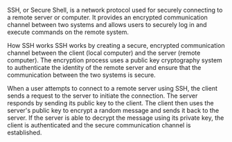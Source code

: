 SSH, or Secure Shell, is a network protocol used for securely connecting to a remote server or computer. It provides an encrypted communication channel between two systems and allows users to securely log in and execute commands on the remote system.

How SSH works
SSH works by creating a secure, encrypted communication channel between the client (local computer) and the server (remote computer). The encryption process uses a public key cryptography system to authenticate the identity of the remote server and ensure that the communication between the two systems is secure.

When a user attempts to connect to a remote server using SSH, the client sends a request to the server to initiate the connection. The server responds by sending its public key to the client. The client then uses the server's public key to encrypt a random message and sends it back to the server. If the server is able to decrypt the message using its private key, the client is authenticated and the secure communication channel is established.
